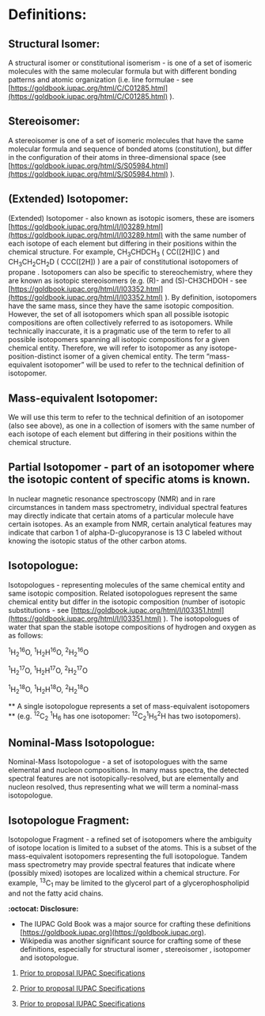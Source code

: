 # Definitions:

## Structural Isomer:
A structural isomer or constitutional isomerism - is one of a set of isomeric molecules with the
same molecular formula but with different bonding patterns and atomic organization (i.e. line
formulae - see [https://goldbook.iupac.org/html/C/C01285.html](https://goldbook.iupac.org/html/C/C01285.html) ).

## Stereoisomer:
A stereoisomer is one of a set of isomeric molecules that have the same molecular formula and
sequence of bonded atoms (constitution), but differ in the configuration of their atoms in
three-dimensional space (see [https://goldbook.iupac.org/html/S/S05984.html](https://goldbook.iupac.org/html/S/S05984.html) ).

## (Extended) Isotopomer:
(Extended) Isotopomer - also known as isotopic isomers, these are isomers
[https://goldbook.iupac.org/html/I/I03289.html](https://goldbook.iupac.org/html/I/I03289.html) with the same number of each isotope of each
element but differing in their positions within the chemical structure. For example, CH<sub>3</sub>CHDCH<sub>3</sub>
( CC([2H])C ) and CH<sub>3</sub>CH<sub>2</sub>CH<sub>2</sub>D ( CCC([2H]) ) are a pair of constitutional isotopomers of propane .
Isotopomers can also be specific to stereochemistry, where they are known as isotopic stereoisomers (e.g. (R)- and (S)-CH3CHDOH - see [https://goldbook.iupac.org/html/I/I03352.html](https://goldbook.iupac.org/html/I/I03352.html) ). 
By definition, isotopomers have the same mass, since they have the same isotopic composition. However, the set of all isotopomers which span
all possible isotopic compositions are often collectively referred to as isotopomers. While
technically inaccurate, it is a pragmatic use of the term to refer to all possible isotopomers
spanning all isotopic compositions for a given chemical entity. Therefore, we will refer to
isotopomer as any isotope-position-distinct isomer of a given chemical entity. The term
“mass-equivalent isotopomer” will be used to refer to the technical definition of isotopomer.

## Mass-equivalent Isotopomer:

We will use this term to refer to the technical definition of an isotopomer (also see above), as one in a collection of isomers with the same number of each isotope of
each element but differing in their positions within the chemical structure.

## Partial Isotopomer - part of an isotopomer where the isotopic content of specific atoms is known.
In nuclear magnetic resonance spectroscopy (NMR) and in rare circumstances in tandem mass
spectrometry, individual spectral features may directly indicate that certain atoms of a particular
molecule have certain isotopes. As an example from NMR, certain analytical features may
indicate that carbon 1 of alpha-D-glucopyranose is 13 C labeled without knowing the isotopic
status of the other carbon atoms.

## Isotopologue:
Isotopologues - representing molecules of the same chemical entity and same isotopic
composition. Related isotopologues represent the same chemical entity but differ in the isotopic
composition (number of isotopic substitutions - see
[https://goldbook.iupac.org/html/I/I03351.html](https://goldbook.iupac.org/html/I/I03351.html) ). The isotopologues of water that span the stable
isotope compositions of hydrogen and oxygen as as follows:

<sup>1</sup>H<sub>2</sub><sup>16</sup>O,
<sup>1</sup>H<sub>2</sub>H<sup>16</sup>O,
<sup>2</sup>H<sub>2</sub><sup>16</sup>O

<sup>1</sup>H<sub>2</sub><sup>17</sup>O,
<sup>1</sup>H<sub>2</sub>H<sup>17</sup>O,
<sup>2</sup>H<sub>2</sub><sup>17</sup>O

<sup>1</sup>H<sub>2</sub><sup>18</sup>O,
<sup>1</sup>H<sub>2</sub>H<sup>18</sup>O,
<sup>2</sup>H<sub>2</sub><sup>18</sup>O

** A single isotopologue represents a set of mass-equivalent isotopomers ** 
(e.g. <sup>12</sup>C<sub>2</sub>
<sup>1</sup>H<sub>6</sub> has one isotopomer: <sup>12</sup>C<sub>2</sub><sup>1</sup>H<sub>5</sub><sup>2</sup>H has two isotopomers).

## Nominal-Mass Isotopologue:
Nominal-Mass Isotopologue - a set of isotopologues with the same elemental and nucleon
compositions. In many mass spectra, the detected spectral features are not
isotopically-resolved, but are elementally and nucleon resolved, thus representing what we will
term a nominal-mass isotopologue.

## Isotopologue Fragment:
Isotopologue Fragment - a refined set of isotopomers where the ambiguity of isotope location is
limited to a subset of the atoms. This is a subset of the mass-equivalent isotopomers
representing the full isotopologue. Tandem mass spectrometry may provide spectral features
that indicate where (possibly mixed) isotopes are localized within a chemical structure. For
example, <sup>13</sup>C<sub>1</sub> may be limited to the glycerol part of a glycerophospholipid and not the fatty acid
chains.


**:octocat: Disclosure:**

- The IUPAC Gold Book was a major source for crafting these definitions
[https://goldbook.iupac.org](https://goldbook.iupac.org).
- Wikipedia was another significant source for crafting some of these definitions, especially for structural isomer , stereoisomer , isotopomer and isotopologue.



1. [Prior to proposal IUPAC Specifications](./specifications/current_specs.md)

2. [Prior to proposal IUPAC Specifications](./specifications/current_specs.md)

3. [Prior to proposal IUPAC Specifications](./specifications/current_specs.md)

